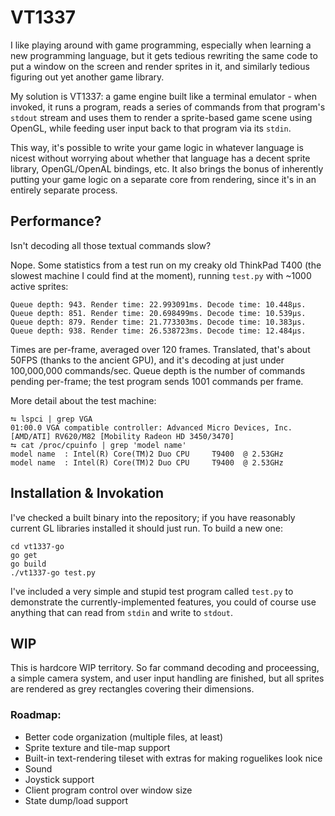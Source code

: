 # VT1337

I like playing around with game programming, especially when learning a new programming language, but it gets tedious rewriting the same code to put a window on the screen and render sprites in it, and similarly tedious figuring out yet another game library.

My solution is VT1337: a game engine built like a terminal emulator - when invoked, it runs a program, reads a series of commands from that program's `stdout` stream and uses them to render a sprite-based game scene using OpenGL, while feeding user input back to that program via its `stdin`. 

This way, it's possible to write your game logic in whatever language is nicest without worrying about whether that language has a decent sprite library, OpenGL/OpenAL bindings, etc. It also brings the bonus of inherently putting your game logic on a separate core from rendering, since it's in an entirely separate process.

## Performance?

Isn't decoding all those textual commands slow? 

Nope. Some statistics from a test run on my creaky old ThinkPad T400 (the slowest machine I could find at the moment), running `test.py` with ~1000 active sprites:

```
Queue depth: 943. Render time: 22.993091ms. Decode time: 10.448µs.
Queue depth: 851. Render time: 20.698499ms. Decode time: 10.539µs.
Queue depth: 879. Render time: 21.773303ms. Decode time: 10.383µs.
Queue depth: 938. Render time: 26.538723ms. Decode time: 12.484µs.
```

Times are per-frame, averaged over 120 frames. Translated, that's about 50FPS (thanks to the ancient GPU), and it's decoding at just under 100,000,000 commands/sec. Queue depth is the number of commands pending per-frame; the test program sends 1001 commands per frame.

More detail about the test machine:
```
⮀ lspci | grep VGA
01:00.0 VGA compatible controller: Advanced Micro Devices, Inc. [AMD/ATI] RV620/M82 [Mobility Radeon HD 3450/3470]
⮀ cat /proc/cpuinfo | grep 'model name'
model name	: Intel(R) Core(TM)2 Duo CPU     T9400  @ 2.53GHz
model name	: Intel(R) Core(TM)2 Duo CPU     T9400  @ 2.53GHz
```

## Installation & Invokation

I've checked a built binary into the repository; if you have reasonably current GL libraries installed it should just run. To build a new one:

```
cd vt1337-go
go get
go build
./vt1337-go test.py
```

I've included a very simple and stupid test program called `test.py` to demonstrate the currently-implemented features, you could of course use anything that can read from `stdin` and write to `stdout`.

## WIP

This is hardcore WIP territory. So far command decoding and proceessing, a simple camera system, and user input handling are finished, but all sprites are rendered as grey rectangles covering their dimensions.

### Roadmap:

- Better code organization (multiple files, at least)
- Sprite texture and tile-map support
- Built-in text-rendering tileset with extras for making roguelikes look nice
- Sound
- Joystick support
- Client program control over window size
- State dump/load support
